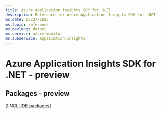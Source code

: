 ```yaml
---
title: Azure Application Insights SDK for .NET
description: Reference for Azure Application Insights SDK for .NET
ms.date: 05/27/2025
ms.topic: reference
ms.devlang: dotnet
ms.service: azure-monitor
ms.subservice: application-insights
---
```

# Azure Application Insights SDK for .NET - preview
## Packages - preview
[!INCLUDE [packages](application-insights-index.md)]